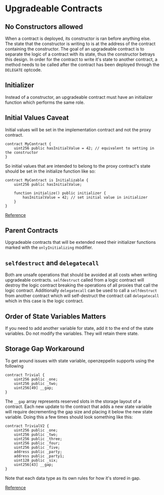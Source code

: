 # Upgradeable Contracts

## No Constructors allowed
When a contract is deployed, its constructor is ran before anything else. The state that the constructor is writing to is at the address of the contract containing the constructor. The goal of an upgradeable contract is to separate the logic of a contract with its state, thus the constructor betrays this design. In order for the contract to write it's state to another contract, a method needs to be called after the contract has been deployed through the `DELEGATE` optcode.

## Initializer
Instead of a constructor, an upgradeable contract must have an initializer function which performs the same role.

## Initial Values Caveat
Initial values will be set in the implementation contract and not the proxy contract.
```solidity
contract MyContract {
    uint256 public hasInitialValue = 42; // equivalent to setting in the constructor
}
```
So initial values that are intended to belong to the proxy contract's state should be set in the initialize function like so:
```solidity
contract MyContract is Initializable {
    uint256 public hasInitialValue;

    function initialize() public initializer {
        hasInitialValue = 42; // set initial value in initializer
    }
}
```
[Reference](https://docs.openzeppelin.com/upgrades-plugins/1.x/writing-upgradeable#modifying-your-contracts)

## Parent Contracts
Upgradeable contracts that will be extended need their initializer functions marked with the `onlyInitializing` modifier.

## `selfdestruct` and `delegatecall`

Both are unsafe operations that should be avoided at all costs when writing upgradeable contracts. `selfdestruct` called from a logic contract will destroy the logic contract breaking the operations of all proxies that call the logic contract. Additionally `delegatecall` can be used to call a `selfdestruct` from another contract which will self-destruct the contract call `delegatecall` which in this case is the logic contract.

## Order of State Variables Matters
If you need to add another variable for state, add it to the end of the state variables. Do not modify the variables. They will retain there state.

## Storage Gap Workaround
To get around issues with state variable, openzeppelin supports using the following
```solidity
contract Trivial {
    uint256 public _one;
    uint256 public _two;
    uint256[49] __gap;
}
```
The `__gap` array represents reserved slots in the storage layout of a contract. Each new update to the contract that adds a new state variable will require decrementing the gap size and placing it below the new state variable. Doing this a few times should look something like this:
```solidity
contract TrivialV2 {
    uint256 public _one;
    uint256 public _two;
    uint256 public _three;
    uint256 public _four;
    uint256 public _five;
    address public _party;
    address public _party1;
    uint128 public _six;
    uint256[43] __gap;
}
```
Note that each data type as its own rules for how it's stored in gap.

[Reference](https://docs.openzeppelin.com/upgrades-plugins/1.x/writing-upgradeable#storage-gaps)